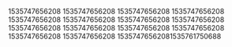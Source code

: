 1535747656208
1535747656208
1535747656208
1535747656208
1535747656208
1535747656208
1535747656208
1535747656208
1535747656208
1535747656208
1535747656208
1535747656208
1535747656208
1535747656208
15357476562081535761750688